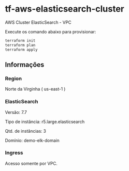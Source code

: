 # tf-aws-elasticsearch-cluster
AWS Cluster ElasticSearch - VPC

Execute os comando abaixo para provisionar:

```bash
terraform init
terraform plan
terraform apply
```

## Informações

### Region

 Norte da Virginha ( us-east-1 )

### ElasticSearch

 Versão: 7.7

 Tipo de instância: r5.large.elasticsearch

 Qtd. de instâncias: 3
 
 Domínio: demo-elk-domain

### Ingress

 Acesso somente por VPC.